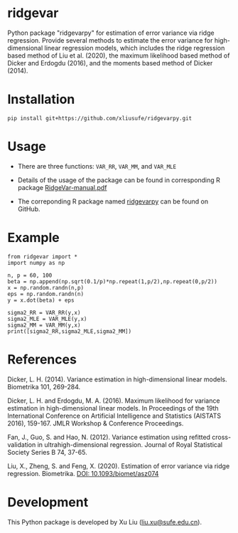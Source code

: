 # ridgevar
Python package "ridgevarpy" for estimation of error variance via ridge regression. Provide several methods to estimate the error variance for high-dimensional linear regression models, which includes the ridge regression based method of Liu et al. (2020), the maximum likelihood based method of Dicker and Erdogdu (2016), and the moments based method of Dicker (2014).

# Installation

    pip install git+https://github.com/xliusufe/ridgevarpy.git

# Usage

   - There are three functions: `VAR_RR`, `VAR_MM`, and `VAR_MLE` 

   - Details of the usage of the package can be found in corresponding R package [RidgeVar-manual.pdf](https://github.com/xliusufe/ridgevar/blob/master/inst/ridgevar-manual.pdf)

   - The correponding R package named [ridgevarpy](https://github.com/xliusufe/ridgevar/) can be found on GitHub.
# Example
    from ridgevar import *
    import numpy as np

    n, p = 60, 100
    beta = np.append(np.sqrt(0.1/p)*np.repeat(1,p/2),np.repeat(0,p/2))
    x = np.random.randn(n,p)
    eps = np.random.randn(n)
    y = x.dot(beta) + eps

    sigma2_RR = VAR_RR(y,x)
    sigma2_MLE = VAR_MLE(y,x)
    sigma2_MM = VAR_MM(y,x)
    print([sigma2_RR,sigma2_MLE,sigma2_MM])
    
# References
Dicker, L. H. (2014). Variance estimation in high-dimensional linear models.  Biometrika 101, 269-284.

Dicker, L. H. and Erdogdu, M. A. (2016). Maximum likelihood for variance estimation in high-dimensional linear models. In  Proceedings     of the 19th International Conference on Artificial Intelligence and Statistics (AISTATS 2016), 159-167. JMLR Workshop & Conference     Proceedings.

Fan, J., Guo, S. and Hao, N. (2012). Variance estimation using refitted cross-validation in ultrahigh-dimensional regression. Journal of Royal Statistical Society Series B 74, 37-65.

Liu, X., Zheng, S. and Feng, X. (2020). Estimation of error variance via ridge regression. Biometrika. [DOI: 10.1093/biomet/asz074](DOI:10.1093/biomet/asz074)

# Development
This Python package is developed by Xu Liu (liu.xu@sufe.edu.cn).
